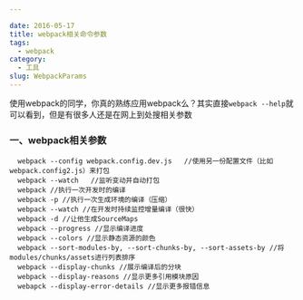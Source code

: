 ```yaml
---

date: 2016-05-17
title: webpack相关命令参数
tags: 
  - webpack
category:
  - 工具
slug: WebpackParams
---
```

使用webpack的同学，你真的熟练应用webpack么？其实直接`webpack --help`就可以看到，但是有很多人还是在网上到处搜相关参数
<!--more-->
### 一、webpack相关参数
```
  webpack --config webpack.config.dev.js   //使用另一份配置文件（比如webpack.config2.js）来打包
  webpack --watch   //监听变动并自动打包
  webpack //执行一次开发时的编译
  webpack -p //执行一次生成环境的编译（压缩）
  webpack --watch //在开发时持续监控增量编译（很快）
  webpack -d //让他生成SourceMaps
  webpack --progress //显示编译进度
  webpack --colors //显示静态资源的颜色
  webpack --sort-modules-by, --sort-chunks-by, --sort-assets-by //将modules/chunks/assets进行列表排序
  webpack --display-chunks //展示编译后的分块
  webpack --display-reasons //显示更多引用模块原因
  webapck --display-error-details //显示更多报错信息
```
